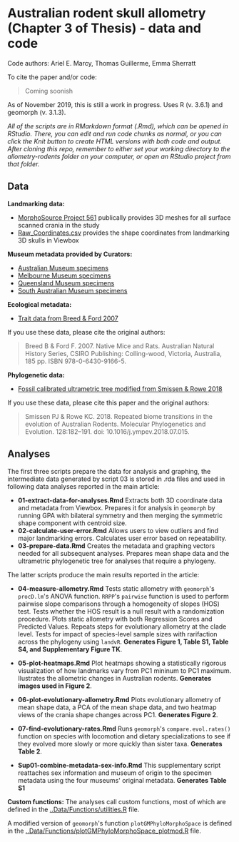 # Australian rodent skull allometry (Chapter 3 of Thesis) - data and code
Code authors: Ariel E. Marcy, Thomas Guillerme, Emma Sherratt

To cite the paper and/or code:
> Coming soonish

As of November 2019, this is still a work in progress. Uses R (v. 3.6.1) and geomorph (v. 3.1.3).

*All of the scripts are in RMarkdown format (.Rmd), which can be opened in RStudio. There, you can edit and run code chunks as normal, or you can click the Knit button to create HTML versions with both code and output. After cloning this repo, remember to either set your working directory to the allometry-rodents folder on your computer, or open an RStudio project from that folder.*

## Data
**Landmarking data:**
* [MorphoSource Project 561](https://www.morphosource.org/MyProjects/Dashboard/dashboard/select_project_id/561) publically provides 3D meshes for all surface scanned crania in the study
* [Raw_Coordinates.csv](Data/Raw/Raw_Coord_Data.csv) provides the shape coordinates from landmarking 3D skulls in Viewbox 

**Museum metadata provided by Curators:**
* [Australian Museum specimens](/Data/Raw/AM_muridae_skulls.csv)
* [Melbourne Museum specimens](/Data/Raw/MV_muridae_skulls.csv)
* [Queensland Museum specimens](/Data/Raw/QM_muridae_skulls.csv)
* [South Australian Museum specimens](/Data/Raw/SAM_muridae_skulls.csv)

**Ecological metadata:**
* [Trait data from Breed & Ford 2007](/Data/Processed/in_ex_traits.csv)

If you use these data, please cite the original authors:
> Breed B & Ford F. 2007. Native Mice and Rats. Australian Natural History Series, CSIRO Publishing: Colling-wood, Victoria, Australia, 185 pp. ISBN 978-0-6430-9166-5.

**Phylogenetic data:**
* [Fossil calibrated ultrametric tree modified from Smissen & Rowe 2018](/Data/Processed/Marcy-BEAST01.con.tre)

If you use these data, please cite this paper and the original authors:
> Smissen PJ & Rowe KC. 2018. Repeated biome transitions in the evolution of Australian Rodents. Molecular Phylogenetics and Evolution. 128:182–191. doi: 10.1016/j.ympev.2018.07.015.
    
## Analyses
The first three scripts prepare the data for analysis and graphing, the intermediate data generated by script 03 is stored in .rda files and used in following data analyses reported in the main article:

* **01-extract-data-for-analyses.Rmd** Extracts both 3D coordinate data and metadata from Viewbox. Prepares it for analysis in `geomorph` by running GPA with bilateral symmetry and then merging the symmetric shape component with centroid size.
* **02-calculate-user-error.Rmd** Allows users to view outliers and find major landmarking errors. Calculates user error based on repeatability.
* **03-prepare-data.Rmd** Creates the metadata and graphing vectors needed for all subsequent analyses. Prepares mean shape data and the ultrametric phylogenetic tree for analyses that require a phylogeny. 

The latter scripts produce the main results reported in the article:

* **04-measure-allometry.Rmd** Tests static allometry with `geomorph`'s `procD.lm`'s ANOVA function. `RRPP`'s `pairwise` function is used to perform pairwise slope comparisons through a homogeneity of slopes (HOS) test. Tests whether the HOS result is a null result with a randomization procedure. Plots static allometry with both Regression Scores and Predicted Values. Repeats steps for evolutionary allometry at the clade level. Tests for impact of species-level sample sizes with rarifaction across the phylogeny using `landvR`.  **Generates Figure 1, Table S1, Table S4, and Supplementary Figure TK**.
* **05-plot-heatmaps.Rmd** Plot heatmaps showing a statistically rigorous visualization of how landmarks vary from PC1 mininum to PC1 maximum. Ilustrates the allometric changes in Australian rodents. **Generates images used in Figure 2**.
* **06-plot-evolutionary-allometry.Rmd**  Plots evolutionary allometry of mean shape data, a PCA of the mean shape data, and two heatmap views of the crania shape changes across PC1. **Generates Figure 2**.
* **07-find-evolutionary-rates.Rmd** Runs `geomorph`'s `compare.evol.rates()` function on species with locomotion and dietary specializations to see if they evolved more slowly or more quickly than sister taxa. **Generates Table 2**.

* **Sup01-combine-metadata-sex-info.Rmd** This supplementary script reattaches sex information and museum of origin to the specimen metadata using the four museums' original metadata. **Generates Table S1**

**Custom functions:** The analyses call custom functions, most of which are defined in the [..Data/Functions/utilities.R](/Data/Functions/utilities.R) file.

A modified version of `geomorph`'s function `plotGMPhyloMorphoSpace` is defined in the [..Data/Functions/plotGMPhyloMorphoSpace_plotmod.R](/Data/Functions/plotGMPhyloMorphoSpace_plotmod.R) file.
